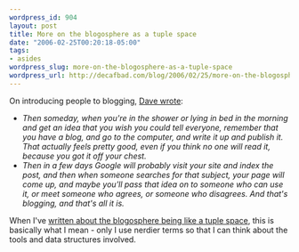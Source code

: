 ```yaml
--- 
wordpress_id: 904
layout: post
title: More on the blogosphere as a tuple space
date: "2006-02-25T00:20:18-05:00"
tags: 
- asides
wordpress_slug: more-on-the-blogosphere-as-a-tuple-space
wordpress_url: http://decafbad.com/blog/2006/02/25/more-on-the-blogosphere-as-a-tuple-space
---
```

 <p>On introducing people to blogging, <a href="http://www.scripting.com/2006/02/24.html#bloggingForNewbies">Dave wrote</a>:</p>
     <ul>
     <li>
     <span><i>Then someday, when you're in the shower or lying in bed in the morning and get an idea that you wish you could tell everyone, remember that you have a blog, and go to the computer, and write it up and publish it. That actually feels pretty good, even if you think no one will read it, because you got it off your chest.</i></span>
     </li>
     <li>
     <span><i>Then in a few days Google will probably visit your site and index the post, and then when someone searches for that subject, your page will come up, and maybe you'll pass that idea on to someone who can use it, or meet someone who agrees, or someone who disagrees. And that's blogging, and that's all it is.</i></span>
     </li>
     </ul>
 <p>When I've <a href="http://decafbad.com/blog/index.php?s=tuple">written about the blogosphere being like a tuple space</a>, this is basically what I mean - only I use nerdier terms so that I can think about the tools and data structures involved.</p>
